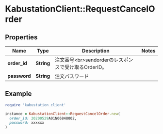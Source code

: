 # KabustationClient::RequestCancelOrder

## Properties

| Name | Type | Description | Notes |
| ---- | ---- | ----------- | ----- |
| **order_id** | **String** | 注文番号&lt;br&gt;sendorderのレスポンスで受け取るOrderID。 |  |
| **password** | **String** | 注文パスワード |  |

## Example

```ruby
require 'kabustation_client'

instance = KabustationClient::RequestCancelOrder.new(
  order_id: 20200529A01N06848002,
  password: xxxxxx
)
```

